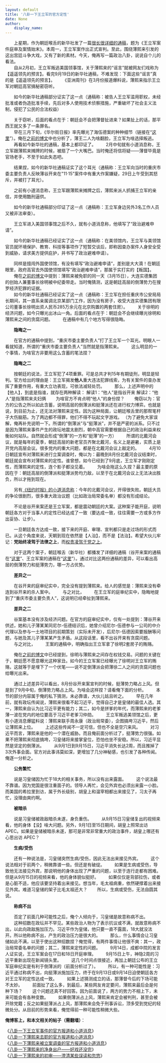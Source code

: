 ```yaml
---
layout: default
title: '八卦一下王立军的官方定性'
date: None
author:
    display_name: 
---
```


　　上星期，作为朝廷喉舌的新华社发了一篇[很长很详细的通稿](http://china.huanqiu.com/roll/2012-09/3130637.html)，题为《王立军案件庭审及案情始末》。本周一，王立军案作出正式宣判。至此，围绕薄熙来引发的这出宫廷斗争大戏，又有了新的素材。今天，俺再写一篇政治八卦，说说自个儿的看法。  
　　自从2月初，王立军叛逃美国领事馆，关于薄熙来的“谣言”就被网友们戏称为【遥遥领先的预言】。看完9月19日的新华社通稿，不难发现：下面这些“谣言”真的是【遥遥领先的预言】。 　　《亚洲周刊》在3月份报道爆料说，薄熙来指示王立军对朝廷高官搞秘密窃听。

　　如今的新华社通稿部分证实了这一点（通稿称：被告人王立军滥用职权，未经批准或者伪造批准手续，先后对多人使用技术侦察措施，严重破坏了社会主义法制，侵犯了公民的合法权益）

　　关于窃听，后面的看点在于：朝廷会不会把薄督扯进来？如果扯上的话，那平西王就又多了一条罪名。  
　　早在三月下旬，《华尔街日报》率先曝光了海伍德案的种种细节（链接在“[这里](https://online.wsj.com/article/SB10001424052702304177104577303740612604260.html)”）。俺在[之前的博文](https://program-think.blogspot.com/2012/04/bo-xilai-purged-from-party-posts.html)中也分析了，薄王二人为啥翻脸，王立军为啥选择叛逃。 　　再看如今新华社的通稿，基本上都印证了。 　　2月中旬就有小道消息称，王立军跟薄熙来摊牌的时候，被扇了一个大嘴巴。当时俺还将信将疑——薄督毕竟是官场老手，不至于如此失态吧。

　　结果捏，如今的新华社通稿证实了这个耳光（通稿称：王立军向当时的重庆市委主要负责人反映薄谷开来在"11·15"案件中有重大作案嫌疑，29日上午受到其怒斥，并被打了耳光）。

　　之前有小道消息称，王立军跟薄熙来摊牌之后，薄熙来派人抓捕王立军的亲信，并使用酷刑逼供。

　　如今的新华社通稿部分印证了这一点（通稿称：王立军身边另外3名工作人员又被非法审查）。

　　王立军进入美国领事馆之后不久，就有小道消息称，他填写了“政治避难申请”。

　　如今的新华社通稿已经证实了这一点（通稿称：在美领馆内，王立军与美领馆官员就环境保护、教育、科技等事项作了短暂交谈后，即称因查办案件人身安全受到威胁，请求美方提供庇护，并书写了政治避难申请）。

　　同样是擅闯外国使领馆，有没有填写“政治避难申请”，差别是大大滴！在朝廷眼里，政府高官去外国使领馆填写“政治避难申请”，那属于实打实的【叛国】。  
　　俺在[之前的博文](https://program-think.blogspot.com/2012/04/bo-xilai-purged-from-party-posts.html)中提到：薄熙来被免职的同一天（3月15日），大连实德集团的创始人兼董事长徐明被中纪委带走。当时俺猜测，这是朝廷高层的倒薄势力在搜罗经济犯罪的证据。  
　　如今的新华社通稿已经证实了这一点（通稿称：王立军在担任重庆市公安局局长期间，其一直系亲属调北京某部门工作，因为没有房子，收受大连实德集团有限公司董事长徐明出资人民币285万余元在北京购置的两套住房）。 　　关于徐明的经济问题，如今只曝光出冰山一角。后面的看点在于：朝廷会不会继续曝光徐明和薄熙来之间的贪腐问题。 　　在通稿中有几个地方写得很隐晦。

　　**隐晦之一**

　　在官方的通稿中提到，“重庆市委主要负责人”打了王立军一个耳光。明眼人一看就知道，所谓的“重庆市委主要负责人”当然就是指薄熙来。 　　这么明显的一个事情，为啥官方非要用这么含蓄的笔法捏？

　　**隐晦之二**

  
　　按朝廷的说法，王立军犯了4项重罪。可是总共才判15年有期徒刑，明显是轻判。官方给出的理由是：王立军揭发**他人**重大违法犯罪线索，为有关案件的查办发挥了重要作用，有重大立功表现，可依法减轻处罚。 　　那么，上述声明中的【他人】，到底是指谁，就存在两种解读： 解读1：“他人”是指谷开来 解读2：“他人”是指薄熙来夫妇俩 　　为啥官方不肯点明“他人”的身份捏？ 　　俺窃以为：官方的公告之所以如此含蓄，说明高层的倒薄派和挺薄派还在进行权力博弈。也就是说，到目前为止，还无法对薄熙来定性。因为这种局面，让朝廷喉舌里的那帮笔杆子大伤脑筋。为了两边都不得罪，他们不得不玩起文字游戏。 （为了避免大家误解，俺再补充说明一下。所谓的“倒薄派”与“挺薄派”，并不是严密的派系。只不过是因为薄熙来事件产生的政坛地震太剧烈，朝中高官需要根据自己的政治利益来权衡如何站队。自然就会形成“倒薄”的一方和“挺薄”的一方） 　　所谓的北戴河会议，就是每年的夏季，朝廷高层的新老官员齐聚北戴河，名义上是避暑，实质上是开党内高层会议。很多党内的重大问题，都是在北戴河会议上敲定的。 　　4月10日朝廷宣布对薄熙来进行立案调查时，俺以为：最晚到8月份北戴河会议结束时，朝廷就会宣布对薄熙来的定性。谁曾想，如今已经到了9月底，王立军才刚刚定性，而薄熙来的定性，连个影子都没见着。 　　为啥会拖这么久捏？最主要的原因在于：朝廷高层的倒薄派和挺薄派势均力敌，以至于在北戴河会议上无法决出胜负，所以才拖到现在。

　　另有[《纽约时报》的小道消息称](https://www.nytimes.com/2012/09/14/world/asia/xi-jinpings-absence-puts-communist-party-off-script.html)：今年的北戴河会议，开得很失败。朝廷大员的争论很剧烈，很多重大政治议题（比如政治局常委名单）都没有形成结论。

　　不论是谷开来案还是王立军案，都是震动朝廷的大案。这种案子能开庭，说明朝廷各方对于当事人的定性已经达成了一致（要达成一致，往往需要一方或多方作出妥协、让步）。

　　一旦朝廷各方达成一致，接下来的开庭、审理、宣判都只是走过场的形式而已。从这个角度来说，天朝到现在依然是【人治】，而不是【法治】。希望大伙儿牢记：**党始终凌驾于法律之上**，而[权贵凌驾于党之上](https://program-think.blogspot.com/2012/05/revolution-4.html)。

  
　　对于这两个案子，朝廷喉舌（新华社）都播发了详细的通稿（谷开来案的通稿在“[这里](http://leaders.people.com.cn/n/2012/0811/c58278-18720173-3.html)”、王立军案的通稿在“[这里](http://china.huanqiu.com/roll/2012-09/3130637.html)”）。通过对比这两份通稿的差异，可以看出高层的倒薄势力和挺薄势力，哪一方占优势。

　　**差异之一**

　　在谷开来的庭审纪实中，完全没有提到薄熙来。给人的感觉是：薄熙来没有牵连到谷开来的杀人案中。 　　与之对比， 　　在王立军的庭审纪实中，隐晦地提到了“重庆市委主要负责人”，这说明已经牵扯到薄熙来。

　　**差异之二**

  
　　谷案基本没有涉及经济问题。在官方的庭审纪实中，仅有一处提到：薄谷开来供述，她和儿子薄某某同尼尔-伍德结识后，她曾介绍尼尔-伍德参与一公司的中介代理以及参与一土地项目的前期策划（实际未开发），后尼尔-伍德因索要报酬等问题，与她及其儿子薄某某产生矛盾。从这段话里，看不出谷开来有贪腐问题。 　　与之对比， 　　王案的通稿中，明确指出王立军拿了徐明2套房子的贿赂。

　　俺在[之前的博文](https://program-think.blogspot.com/2012/04/bo-xilai-purged-from-party-posts.html)中已经提到，徐明与薄熙来之间存在权钱交易。问题的关键在于，朝廷愿不愿意曝光这种家丑。如今的王立军案已经曝光了徐明对王立军的贿赂，这就等于是埋下了一个伏笔——说不定倒薄派会把薄徐二人之间的贪腐问题也给曝光出来。

　　通过上述差异可以看出，8月份谷开来案宣判的时候，挺薄势力略占上风。但是到了9月中旬，倒薄势力略占上风。为啥会这样捏？请看俺下面的分析。 　　本节的部分内容属于俺的私下猜测，未必靠谱，大伙儿姑且听之。 　　早在几年前，就有政坛传闻说，薄熙来很看不起习近平，觉得自己才是皇储的最佳人选。其一，薄熙来自认为比习近平更有能力；其二，如今是拼爹的年代，而薄熙来的老爹薄一波在党内的地位要高于习近平老爹习仲勋。 　　王立军叛逃美领馆之后，更有小道消息爆猛料说：薄熙来联手周永康（政治局常委），企图搞垮习近平，然后让薄熙来上位。 　　上述这些传闻不一定可信，但也不全是空穴来风。 　　对习近平而言，薄熙来是他的一个潜在威胁。而且俺前面分析过了，挺薄势力很强。如果不把薄熙来彻底搞垮，习皇储将来接掌皇位，恐怕也坐不安稳。所以，习近平显然是坚定的倒薄派。 　　从9月1日到9月15日，习近平消失长达2周，而且推掉了3次外事会面。官方对此事讳莫如深，更增加了几分神秘感，也引发了各种传闻。俺逐一分析之。

　　**公务繁忙**

　　说是习皇储因为忙于18大的相关事务，所以没有出来露面。 　　这个说法最不靠谱。因为党国是很注重面子的。领导人再忙，会见外宾也必须出来露一小脸。而美国的希拉里到访，属于外长级别，胡皇上和温宰相都出来接见了，习太子再忙，没理由爽约啊。

　　**被暗杀**

　　说是习皇储被政敌暗杀未遂，身负重伤。 　　从9月15日习皇储复出的视频来看，他的身体【没】啥大问题。另外，9月1日至15日期间，胡皇上照常出访 APEC。如果是皇储被暗杀未遂，那可是非常非常重大的政治事件，胡皇上哪还有心思出访 APEC？

　　**生病/受伤**

　　还有一种说法是，习皇储突然生病/受伤，因此无法出来接见外宾。 　　这个说法相对于前两个，稍微靠谱一些。但还是有破绽。 　　如果是生病或受伤，导致他无法接见外宾，那说明他的身体出现了严重的问题，以至于连行走都有困难。但是从9月15日的视频来看，他的身体貌似挺好。 　　如果仅仅是背部拉伤，或者是心脏不适，他应该要坚持着出来接见。想当年，毛太祖病重，依然硬撑着出来接见外宾。难道习皇储的架子比毛太祖还大？ 　　所以，生病或受伤，无法自圆其说。

　　**称病不出**

　　否定了前面几种可能性之后，俺个人倾向于，习皇储是故意称病不出。 　　这种招数在政坛并不罕见。某些政治人物为了表示抗议或不满，就故意称病不出，以此向政敌施加压力。习近平作为皇储，他只要一直不露面，18大就没法开。所以他称病不出，产生的政治压力是很大的。 　　那么，什么事情会让习皇储如此不满，以至于使出这种招数捏？俺觉得，有两件事情让他很不爽：其一，政治局常委名单的问题；其二，薄熙来定性的问题。 　　9月14日，成都中院的发言人证实说，王立军案会在17日和18日开庭审理。 　　9月15日上午，神隐2周的习近平重新出现在新闻镜头里。 　　这几个时间点很接近，再加上朝廷公布的王立军庭审纪实是有利于倒薄派的（前面分析过了）。 　　所以，有一种可能性是：习近平通过称病不出，向挺薄派施加压力，终于在9月13日或9月14日迫使朝廷各方对王立军的定性达成一致。 　　如果上述猜测成立的话，那薄督今后的下场可能不太妙。 　　前面扯了这么多，到最后，某些网友肯定要问，薄熙来最后会是何种下场？ 　　这个问题还真不好回答。因为前面说了，两方的势力不相上下，未来可能会有各种变数。 　　如果倒薄派占上风，薄熙来肯定会被判刑，甚至会被开除党籍；反之如果挺薄派占上风，那薄熙来会免于刑事诉讼，顶多受到党纪的轻微处分。从目前的形势来看，俺觉得前一种可能性稍微大些。

**俺博客上，和本文相关的帖子（需翻墙）**：

  
《[八卦一下王立军事件的官方报道和小道消息](https://program-think.blogspot.com/2012/02/wang-lijun-incident.html)》  
《[八卦一下薄熙来去职的官方报道和小道消息](https://program-think.blogspot.com/2012/03/bo-xilai-removed-chongqing-party-post.html)》  
《[八卦一下薄熙来被立案调查的官方报道和小道消息](https://program-think.blogspot.com/2012/04/bo-xilai-purged-from-party-posts.html)》  
《[八卦一下薄熙来的净身出户——好戏还没完](https://program-think.blogspot.com/2012/09/bo-xilai-expelled-from-ccp.html)》  
《[八卦一下薄熙来的初审——澄清某些误读和忽悠](https://program-think.blogspot.com/2013/08/bo-xilai-trial.html)》

